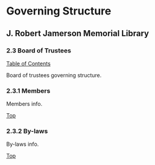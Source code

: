 [0]: README.md
[2.3]: board-of-trustees.md

# Governing Structure
## J. Robert Jamerson Memorial Library
### 2.3 Board of Trustees

[Table of Contents][0]

Board of trustees governing structure.

### 2.3.1 Members [](#members)
Members info.

[Top][2.3]

### 2.3.2 By-laws [](#by-laws)
By-laws info.

[Top][2.3]